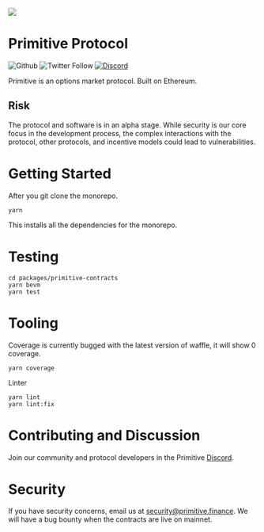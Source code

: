 ![](https://raw.githubusercontent.com/primitivefinance/primitive-frontend/develop/src/icons/primitivebannersvg.svg)

# Primitive Protocol

![Github](https://img.shields.io/github/stars/primitivefinance/primitive-protocol?style=social)
![Twitter Follow](https://img.shields.io/twitter/follow/primitivefi?style=social)
[![Discord](https://img.shields.io/discord/168831573876015105.svg?label=&logo=discord&logoColor=ffffff&color=7389D8&labelColor=6A7EC2)](https://discord.gg/rzRwJ4K)

Primitive is an options market protocol. Built on Ethereum.

## Risk

The protocol and software is in an alpha stage. While security is our core focus in the development process, the complex interactions with the protocol, other protocols, and incentive models could lead to vulnerabilities.

# Getting Started

After you git clone the monorepo.

```
yarn
```

This installs all the dependencies for the monorepo.

# Testing

```
cd packages/primitive-contracts
yarn bevm
yarn test
```

# Tooling

Coverage is currently bugged with the latest version of waffle, it will show 0 coverage.

```
yarn coverage
```

Linter

```
yarn lint
yarn lint:fix
```

# Contributing and Discussion

Join our community and protocol developers in the Primitive [Discord](https://discord.gg/rzRwJ4K).

# Security

If you have security concerns, email us at [security@primitive.finance](mailto:security@primitive.finance). We will have a bug bounty when the contracts are live on mainnet.
